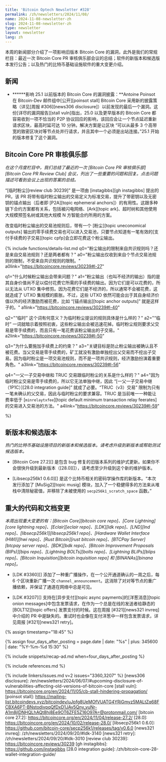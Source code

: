 ```yaml
---
title: 'Bitcoin Optech Newsletter #328'
permalink: /zh/newsletters/2024/11/08/
name: 2024-11-08-newsletter-zh
slug: 2024-11-08-newsletter-zh
type: newsletter
layout: newsletter
lang: zh
---
```


本周的新闻部分介绍了一项影响旧版本 Bitcoin Core 的漏洞，此外是我们的常规栏目：最近一次 Bitcoin Core PR 审核俱乐部会议的总结；软件的新版本和候选版本发行公告；以及热门的比特币基础设施软件的重大变更介绍。

## 新闻

- **<!--disclosure-of-a-vulnerability-affecting-bitcoin-core-versions-before-251-->****影响 25.1 以前版本的 Bitcoin Core 的漏洞披露：**Antoine Poinsot 在 Bitcoin-Dev 邮件组中[公开][poinsot stall] Bitcoin Core 采用新的披露策略（详见[周报 #306][news306 disclosure]）以前发现的最后一个漏洞。这份[详尽的漏洞报告][stall vuln]指出，25.0 以及更早版本的 Bitcoin Core 都容易收到一项不恰当的 P2P 协议回应的影响，该回应会让一个节点延迟重新请求区块，最高时延可达 10 分钟。解决方案是让区块 “可以从最多 3 个高带宽的致密区块对等节点处并行请求，并且其中一个必须是出站连接。”25.1 开始的版本修复了这个漏洞。

## Bitcoin Core PR 审核俱乐部

*在这个月度栏目中，我们总结了最近的一次 [Bitcoin Core PR 审核俱乐部][Bitcoin Core PR Review Club] 会议，列出了一些重要的问题和回复。点击问题描述可看到会议上出现的答案的总结。*

“[临时粉尘][review club 30239]” 是一项由 [instagibbs][gh instagibbs] 提出的 PR，该 PR 将带有临时粉尘输出的交易定义为标准交易，提升了带密钥以及无密钥的锚点输出（后者即 [P2A][topic ephemeral anchors]）的有用性。这跟多种链下合约方案都有关系，包括被闪电网络、[Ark][topic ark]、超时树和其他使用大规模预签名树或其他大规模 N 方智能合约所用的方案。

改变临时粉尘输出的交易池规则后，带有一个 [粉尘][topic uneconomical outputs] 输出的零手续费交易也可以进入交易池，只要节点知道有一笔有效的[支付手续费的子交易][topic cpfp]会立即花费这个粉尘输出。

{% include functions/details-list.md
  q0="<!--is-dust-restricted-by-consensus-policy-both-->粉尘输出的限制来自共识规则吗？还是来自交易池规则？还是两者都有？"
  a0="粉尘输出仅收到来自个节点交易池规则的限制，不受来自共识规则的限制。"
  a0link="https://bitcoincore.reviews/30239#l-27"

  q1="<!--how-can-dust-be-problematic-->什么时候粉尘输出会带来问题？"
  a1="粉尘输出（也叫不经济的输出）指的是其自身价值尚不足以偿付花费它所需的手续费的输出。因为它们是可以花费的，所以无法从 UTXO 集中修剪。因为花费它们是不经济的，所以通常不会被花费，这就造成了 UTXO 集规模的膨胀。不过，这些 UTXO 依然可能会出于其自身经济价值以外的经济激励而被花费，比如 “[锚点输出][topic anchor outputs]” 就是这样子的。"
  a1link="https://bitcoincore.reviews/30239#l-40"

  q2="<!--why-is-the-term-ephemeral-significant-what-are-the-proposed-rules-specific-to-ephemeral-dust-->“临时” 这个词有何意义？为临时粉尘提议的规则具体是什么样的？"
  a2="“临时” 一词就暗示着按照初衷，这些粉尘输出会被迅速花掉。临时粉尘规则要求父交易是零手续费的，而且只有一笔花费该粉尘输出的子交易。"
  a2link="https://bitcoincore.reviews/30239#l-50"

  q3="<!--why-is-it-important-to-impose-a-fee-restriction-->为什么要施加手续费上的约束？"
  a3="关键目标是防止粉尘输出被确认且不被花费。当父交易是零手续费的，矿工就没有激励单独挖出父交易而不挖出子交易。因为临时粉尘是一项交易池规则，而不是一项共识规则，经济激励扮演着重要角色。"
  a3link="https://bitcoincore.reviews/30239#l-56"

  q4="<!--how-are-1p1c-relay-and-truc-transactions-relevant-to-ephemeral-dust-->一父一子交易中继和 TRUC 交易跟临时粉尘的关系是什么样的？"
  a4="因为临时粉尘交易是零手续费的，所以它无法单独中继，因此 “[一父一子交易中继（1P1C）][28.0 integration guide]” 就成了必要。“TRUC（v3）交易” 限制为只有一笔未确认的父交易，因此与临时粉尘的要求兼容。TRUC 是当前唯一一种能让费率低于 [`minrelaytxfee`][topic default minimum transaction relay feerates] 的交易进入交易池的方法。"
  a4link="https://bitcoincore.reviews/30239#l-59"

%}

## 新版本和候选版本

*热门的比特币基础设施项目的新版本和候选版本。请考虑升级到新版本或帮助测试候选版本。*

- [Bitcoin Core 27.2][] 是包含 bug 修复的旧版本系列的维护式更新。如果你不会很快升级到最新版本（[28.0][]），请考虑至少升级到这个新的维护版本。

- [Libsecp256k1 0.6.0][] 是这个比特币相关的密码学操作库的新版本。“本次发行添加了 [MuSig2][topic musig] 模块，加入了一个稳健得多的方法来从堆栈中清除秘密值，并移除了未被使用的 `secp256k1_scratch_space` 函数。”

## 重大的代码和文档变更

*本周出现重大变更的有：[Bitcoin Core][bitcoin core repo]、[Core Lightning][core lightning repo]、[Eclair][eclair repo]、[LDK][ldk repo]、[LND][lnd repo]、[libsecp256k1][libsecp256k1 repo]、[Hardware Wallet Interface (HWI)][hwi repo]、[Rust Bitcoin][rust bitcoin repo]、[BTCPay Server][btcpay server repo]、[BDK][bdk repo]、[Bitcoin Improvement Proposals (BIPs)][bips repo]、[Lightning BOLTs][bolts repo]、[Lightning BLIPs][blips repo]、[Bitcoin Inquisition][bitcoin inquisition repo] 和 [BINANAs][binana repo]。*

- [LDK #3360][] 添加了一种重广播操作，在一个公开通道确认的一周之后，每 6 个区块重新广播一次 `channel_announcement`。这消除了对对等节点的重广播依赖，并保证了通道在网络中总是可见。

- [LDK #3207][] 支持在[异步支付][topic async payments]的[洋葱消息][topic onion messages]中包含发票请求，在作为一个总是在线的发送者给静态的 [BOLT12][topic offers] 发票支付的时候。这在周报 [#321][news321 invreq] 中介绍的 PR 中是缺失的。重试时也会像在支付洋葱中一样包含发票请求，详见周报 [#321][news321 retry]。

{% assign timestamp="18:45" %}

{% assign four_days_after_posting = page.date | date: "%s" | plus: 345600 | date: "%Y-%m-%d 15:30" %}

{% include snippets/recap-ad.md when=four_days_after_posting %}

{% include references.md %}

{% include linkers/issues.md v=2 issues="3360,3207" %}
[news306 disclosure]: /en/newsletters/2024/06/07/#upcoming-disclosure-of-vulnerabilities-affecting-old-versions-of-bitcoin-core
[stall vuln]: https://bitcoincore.org/en/2024/11/05/cb-stall-hindering-propagation/
[poinsot stall]: https://mailing-list.bitcoindevs.xyz/bitcoindev/uJpfg8UeMOfVUATG4YRiGmyz5MALtZq68FCBXA6PT-BNstodivpqQfDxD1JAv5Qny_vuNr-A1m8jIDNHQLhAQt8hj8Ee9OT6ZFE5Z16O97A=@protonmail.com/
[bitcoin core 27.2]: https://bitcoincore.org/en/2024/11/04/release-27.2/
[28.0]: https://bitcoincore.org/en/2024/10/02/release-28.0/
[libsecp256k1 0.6.0]: https://github.com/bitcoin-core/secp256k1/releases/tag/v0.6.0
[news321 invreq]: /zh/newsletters/2024/09/20/#ldk-3140
[news321 retry]: /zh/newsletters/2024/09/20/#ldk-3010
[review club 30239]: https://bitcoincore.reviews/30239
[gh instagibbs]: https://github.com/instagibbs
[28.0 integration guide]: /zh/bitcoin-core-28-wallet-integration-guide/
